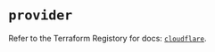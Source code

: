# `provider`

Refer to the Terraform Registory for docs: [`cloudflare`](https://registry.terraform.io/providers/cloudflare/cloudflare/4.17.0/docs).
